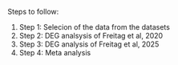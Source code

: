 Steps to follow:

1. Step 1: Selecion of the data from the datasets 
2. Step 2: DEG analsysis of Freitag et al, 2020 
3. Step 3: DEG analysis of Freitag et al, 2025 
4. Step 4: Meta analysis
